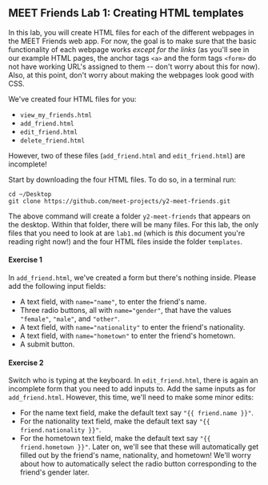MEET Friends Lab 1: Creating HTML templates
-------------------------------------------

In this lab, you will create HTML files for each of the different webpages in the MEET Friends web app. For now, the goal is to make sure that the basic functionality of each webpage works *except for the links* (as you'll see in our example HTML pages, the anchor tags `<a>` and the form tags `<form>` do not have working URL's assigned to them -- don't worry about this for now). Also, at this point, don't worry about making the webpages look good with CSS.

We've created four HTML files for you:
* `view_my_friends.html`
* `add_friend.html`
* `edit_friend.html`
* `delete_friend.html`

However, two of these files (`add_friend.html` and `edit_friend.html`) are incomplete!

Start by downloading the four HTML files. To do so, in a terminal run:

```
cd ~/Desktop
git clone https://github.com/meet-projects/y2-meet-friends.git
```

The above command will create a folder `y2-meet-friends` that appears on the desktop. Within that folder, there will be many files. For this lab, the only files that you need to look at are `lab1.md` (which is *this* document you're reading right now!) and the four HTML files inside the folder `templates`.

#### Exercise 1

In `add_friend.html`, we've created a form but there's nothing inside. Please add the following input fields:
* A text field, with `name="name"`, to enter the friend's name.
* Three radio buttons, all with `name="gender"`, that have the values `"female"`, `"male"`, and `"other"`.
* A text field, with `name="nationality"` to enter the friend's nationality.
* A text field, with `name="hometown"` to enter the friend's hometown.
* A submit button.

#### Exercise 2

Switch who is typing at the keyboard. In `edit_friend.html`, there is again an incomplete form that you need to add inputs to. Add the same inputs as for `add_friend.html`. However, this time, we'll need to make some minor edits:
* For the name text field, make the default text say `"{{ friend.name }}"`.
* For the nationality text field, make the default text say `"{{ friend.nationality }}"`.
* For the hometown text field, make the default text say `"{{ friend.hometown }}"`.
Later on, we'll see that these will automatically get filled out by the friend's name, nationality, and hometown! We'll worry about how to automatically select the radio button corresponding to the friend's gender later.
